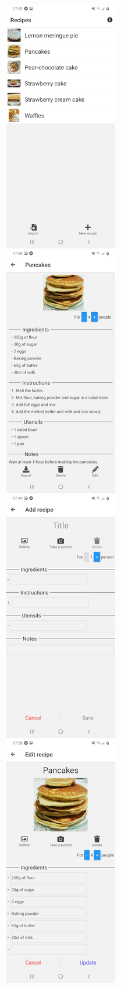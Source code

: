 
![screenshots](recipes.jpg) ![screenshots](recipe.jpg)
![screenshots](add_recipe.jpg) ![screenshots](edit_recipe.jpg)
